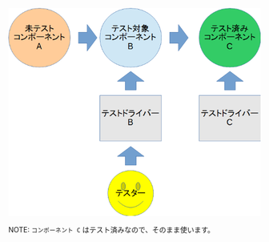 ![ボトムアップ](./resources/bottomup2.png) <!-- .element: style="width: 40%;" -->

NOTE:
`コンポーネント C` はテスト済みなので、そのまま使います。
